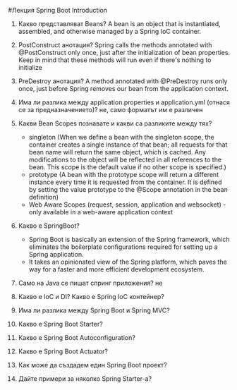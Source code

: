 #Лекция Spring Boot Introduction

1. Какво представляват Beans?
   A bean is an object that is instantiated, assembled, and otherwise managed by a Spring IoC container.

2. PostConstruct анотация?
   Spring calls the methods annotated with @PostConstruct only once, just after the initialization of bean properties. Keep in mind that these methods will run even if there's nothing to initialize

3. PreDestroy анотация?
   A method annotated with @PreDestroy runs only once, just before Spring removes our bean from the application context.

4. Има ли разлика между application.properties и application.yml (отнася се за предназначението)?
    не, само форматът им е различен    

5. Какви Bean Scopes познавате и какви са разликите между тях?
   - singleton (When we define a bean with the singleton scope, the container creates a single instance of that bean; all requests for that bean name will return the same object, which is cached. Any modifications to the object will be reflected in all references to the bean. This scope is the default value if no other scope is specified.)
   - prototype (A bean with the prototype scope will return a different instance every time it is requested from the container. It is defined by setting the value prototype to the @Scope annotation in the bean definition)
   - Web Aware Scopes (request, session, application and websocket) - only available in a web-aware application context
   
6. Какво е SpringBoot?
   - Spring Boot is basically an extension of the Spring framework, which eliminates the boilerplate configurations required for setting up a Spring application.
   - It takes an opinionated view of the Spring platform, which paves the way for a faster and more efficient development ecosystem.

7. Само на Java се пишат спринг приложения?
    не

8. Какво е IoC и DI? Какво е Spring IoC контейнер? 
9. Има ли разлика между Spring Boot и Spring MVC?
10. Какво е Spring Boot Starter?
11. Какво е Spring Boot Autoconfiguration?
12. Какво е Spring Boot Actuator?
13. Как може да създадем един Spring Boot проект?
14. Дайте примери за няколко Spring Starter-а?